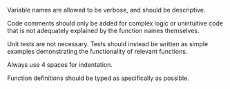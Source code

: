 Variable names are allowed to be verbose, and should be descriptive.

Code comments should only be added for complex logic or unintuitive code that is not adequately explained by the function names themselves.

Unit tests are not necessary. Tests should instead be written as simple examples demonstrating the functionality of relevant functions.

Always use 4 spaces for indentation.

Function definitions should be typed as specifically as possible.
